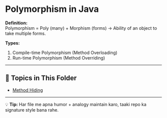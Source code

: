 # Polymorphism in Java

**Definition:**  
Polymorphism = Poly (many) + Morphism (forms) → Ability of an object to take multiple forms.

**Types:**
1. Compile-time Polymorphism (Method Overloading)
2. Run-time Polymorphism (Method Overriding)

---

## 📂 Topics in This Folder


- [Method Hiding](Method_Hiding.md)

---

💡 **Tip:** Har file me apna humor + analogy maintain karo, taaki repo ka signature style bana rahe.
